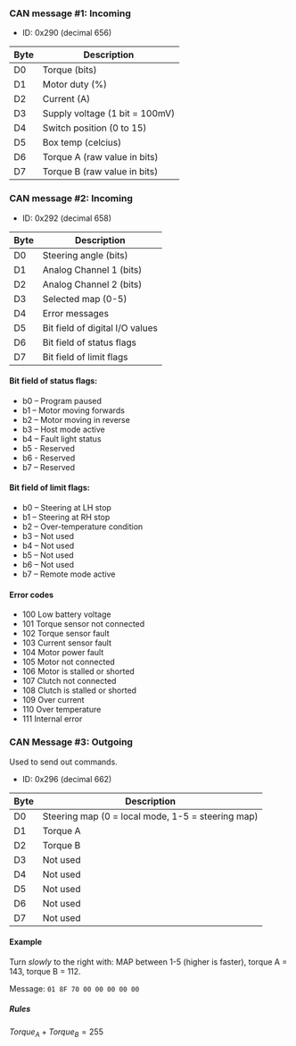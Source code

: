 ### CAN message #1: Incoming

- ID: 0x290 (decimal 656)

| Byte | Description                    |
| ---- | ------------------------------ |
| D0   | Torque (bits)                  |
| D1   | Motor duty (%)                 |
| D2   | Current (A)                    |
| D3   | Supply voltage (1 bit = 100mV) |
| D4   | Switch position (0 to 15)      |
| D5   | Box temp (celcius)             |
| D6   | Torque A (raw value in bits)   |
| D7   | Torque B (raw value in bits)   |



### CAN message #2: Incoming

- ID: 0x292 (decimal 658)

| Byte | Description                     |
| ---- | ------------------------------- |
| D0   | Steering angle (bits)           |
| D1   | Analog Channel 1 (bits)         |
| D2   | Analog Channel 2 (bits)         |
| D3   | Selected map (0-5)              |
| D4   | Error messages                  |
| D5   | Bit field of digital I/O values |
| D6   | Bit field of status flags       |
| D7   | Bit field of limit flags        |

#### Bit field of status flags:

- b0 – Program paused
- b1 – Motor moving forwards
- b2 – Motor moving in reverse
- b3 – Host mode active
- b4 – Fault light status
- b5 - Reserved
- b6 - Reserved
- b7 – Reserved

#### Bit field of limit flags: 

- b0 – Steering at LH stop
- b1 – Steering at RH stop
- b2 – Over-temperature condition
- b3 – Not used
- b4 – Not used
- b5 – Not used
- b6 – Not used
- b7 – Remote mode active

#### Error codes

- 100 Low battery voltage
- 101 Torque sensor not connected
- 102 Torque sensor fault
- 103 Current sensor fault
- 104 Motor power fault
- 105 Motor not connected
- 106 Motor is stalled or shorted
- 107 Clutch not connected
- 108 Clutch is stalled or shorted
- 109 Over current
- 110 Over temperature
- 111 Internal error

### CAN Message #3: Outgoing

Used to send out commands.

- ID: 0x296 (decimal 662)

| Byte | Description                                       |
| ---- | ------------------------------------------------- |
| D0   | Steering map (0 = local mode, 1-5 = steering map) |
| D1   | Torque A                                          |
| D2   | Torque B                                          |
| D3   | Not used                                          |
| D4   | Not used                                          |
| D5   | Not used                                          |
| D6   | Not used                                          |
| D7   | Not used                                          |

#### Example

Turn *slowly* to the right with: MAP between 1-5 (higher is faster), torque A = 143, torque B = 112.

Message: `01 8F 70 00 00 00 00 00 `

##### Rules

$Torque_A + Torque_B = 255$